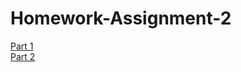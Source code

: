 # Homework-Assignment-2

<a href="https://jhanks89.github.io/Part-1/">Part 1</a>
<br>
<a href="https://jhanks89.github.io/Part-2/">Part 2</a>
